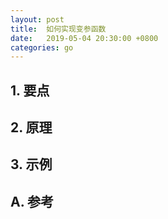 ```yaml
---
layout: post
title:  如何实现变参函数
date:   2019-05-04 20:30:00 +0800
categories: go
---
```


> 

## 1. 要点


## 2. 原理



## 3. 示例



## A. 参考
